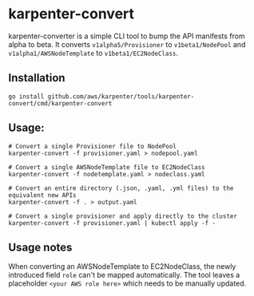 # karpenter-convert

karpenter-converter is a simple CLI tool to bump the API manifests from alpha to beta.
It converts `v1alpha5/Provisioner` to `v1beta1/NodePool` and `v1alpha1/AWSNodeTemplate` to `v1beta1/EC2NodeClass`.

## Installation 

```
go install github.com/aws/karpenter/tools/karpenter-convert/cmd/karpenter-convert
```

## Usage:

```console
# Convert a single Provisioner file to NodePool
karpenter-convert -f provisioner.yaml > nodepool.yaml

# Convert a single AWSNodeTemplate file to EC2NodeClass
karpenter-convert -f nodetemplate.yaml > nodeclass.yaml

# Convert an entire directory (.json, .yaml, .yml files) to the equivalent new APIs
karpenter-convert -f . > output.yaml

# Convert a single provisioner and apply directly to the cluster
karpenter-convert -f provisioner.yaml | kubectl apply -f -
```

## Usage notes

When converting an AWSNodeTemplate to EC2NodeClass, the newly introduced field `role` can't be mapped automatically.
The tool leaves a placeholder `<your AWS role here>` which needs to be manually updated.
